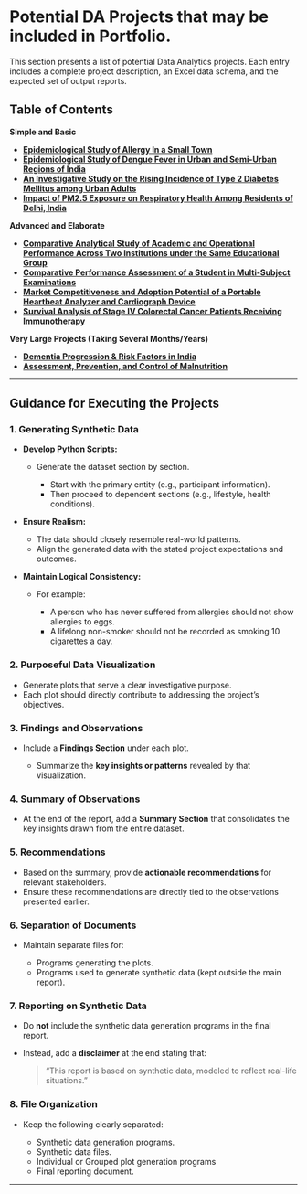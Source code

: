 # Potential DA Projects that may be included in Portfolio.
This section presents a list of potential Data Analytics projects. Each entry includes a complete project description, an Excel data schema, and the expected set of output reports.

## Table of Contents

**Simple and Basic**
  - [**Epidemiological Study of Allergy In a Small Town**](https://github.com/fromsantanu/DataAnalytics/blob/main/pages/p01.md)
  - [**Epidemiological Study of Dengue Fever in Urban and Semi-Urban Regions of India**](https://github.com/fromsantanu/DataAnalytics/blob/main/pages/p02.md)
  - [**An Investigative Study on the Rising Incidence of Type 2 Diabetes Mellitus among Urban Adults**](https://github.com/fromsantanu/DataAnalytics/blob/main/pages/p03.md)
  - [**Impact of PM2.5 Exposure on Respiratory Health Among Residents of Delhi, India**](https://github.com/fromsantanu/DataAnalytics/blob/main/pages/p06.md)

**Advanced and Elaborate**
  - [**Comparative Analytical Study of Academic and Operational Performance Across Two Institutions under the Same Educational Group**](https://github.com/fromsantanu/DataAnalytics/blob/main/pages/p07.md)
  - [**Comparative Performance Assessment of a Student in Multi-Subject Examinations**](https://github.com/fromsantanu/DataAnalytics/blob/main/pages/p08.md)
  - [**Market Competitiveness and Adoption Potential of a Portable Heartbeat Analyzer and Cardiograph Device**](https://github.com/fromsantanu/DataAnalytics/blob/main/pages/p04.md)
  - [**Survival Analysis of Stage IV Colorectal Cancer Patients Receiving Immunotherapy**](https://github.com/fromsantanu/DataAnalytics/blob/main/pages/p05.md)
    
**Very Large Projects (Taking Several Months/Years)**
  - [**Dementia Progression & Risk Factors in India**](https://github.com/fromsantanu/DataAnalytics/blob/main/pages/p21.md)
  - [**Assessment, Prevention, and Control of Malnutrition**](https://github.com/fromsantanu/DataAnalytics/blob/main/pages/p22.md)

---
## Guidance for Executing the Projects

### 1. Generating Synthetic Data

* **Develop Python Scripts:**

  * Generate the dataset section by section.

    * Start with the primary entity (e.g., participant information).
    * Then proceed to dependent sections (e.g., lifestyle, health conditions).
* **Ensure Realism:**

  * The data should closely resemble real-world patterns.
  * Align the generated data with the stated project expectations and outcomes.
* **Maintain Logical Consistency:**

  * For example:

    * A person who has never suffered from allergies should not show allergies to eggs.
    * A lifelong non-smoker should not be recorded as smoking 10 cigarettes a day.

### 2. Purposeful Data Visualization

* Generate plots that serve a clear investigative purpose.
* Each plot should directly contribute to addressing the project’s objectives.

### 3. Findings and Observations

* Include a **Findings Section** under each plot.

  * Summarize the **key insights or patterns** revealed by that visualization.

### 4. Summary of Observations

* At the end of the report, add a **Summary Section** that consolidates the key insights drawn from the entire dataset.

### 5. Recommendations

* Based on the summary, provide **actionable recommendations** for relevant stakeholders.
* Ensure these recommendations are directly tied to the observations presented earlier.

### 6. Separation of Documents

* Maintain separate files for:

  * Programs generating the plots.
  * Programs used to generate synthetic data (kept outside the main report).

### 7. Reporting on Synthetic Data

* Do **not** include the synthetic data generation programs in the final report.
* Instead, add a **disclaimer** at the end stating that:

  > “This report is based on synthetic data, modeled to reflect real-life situations.”

### 8. File Organization

* Keep the following clearly separated:

  * Synthetic data generation programs.
  * Synthetic data files.
  * Individual or Grouped plot generation programs
  * Final reporting document.

---
